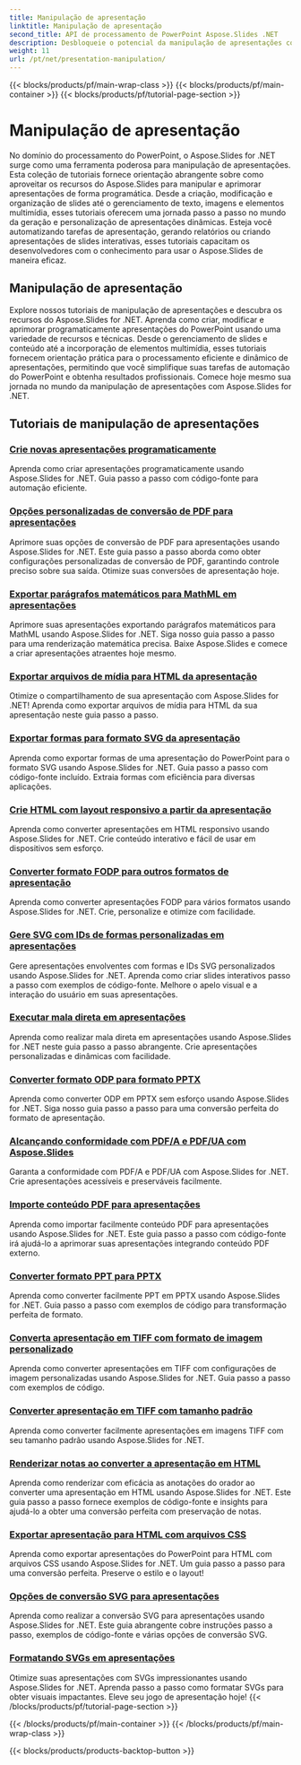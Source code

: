 ```yaml
---
title: Manipulação de apresentação
linktitle: Manipulação de apresentação
second_title: API de processamento de PowerPoint Aspose.Slides .NET
description: Desbloqueie o potencial da manipulação de apresentações com os tutoriais do Aspose.Slides for .NET. Aprenda como criar, personalizar e aprimorar dinamicamente apresentações do PowerPoint de maneira programática. Eleve suas habilidades de processamento de PowerPoint hoje mesmo!
weight: 11
url: /pt/net/presentation-manipulation/
---
```


{{< blocks/products/pf/main-wrap-class >}}
{{< blocks/products/pf/main-container >}}
{{< blocks/products/pf/tutorial-page-section >}}

# Manipulação de apresentação

No domínio do processamento do PowerPoint, o Aspose.Slides for .NET surge como uma ferramenta poderosa para manipulação de apresentações. Esta coleção de tutoriais fornece orientação abrangente sobre como aproveitar os recursos do Aspose.Slides para manipular e aprimorar apresentações de forma programática. Desde a criação, modificação e organização de slides até o gerenciamento de texto, imagens e elementos multimídia, esses tutoriais oferecem uma jornada passo a passo no mundo da geração e personalização de apresentações dinâmicas. Esteja você automatizando tarefas de apresentação, gerando relatórios ou criando apresentações de slides interativas, esses tutoriais capacitam os desenvolvedores com o conhecimento para usar o Aspose.Slides de maneira eficaz.

## Manipulação de apresentação
Explore nossos tutoriais de manipulação de apresentações e descubra os recursos do Aspose.Slides for .NET. Aprenda como criar, modificar e aprimorar programaticamente apresentações do PowerPoint usando uma variedade de recursos e técnicas. Desde o gerenciamento de slides e conteúdo até a incorporação de elementos multimídia, esses tutoriais fornecem orientação prática para o processamento eficiente e dinâmico de apresentações, permitindo que você simplifique suas tarefas de automação do PowerPoint e obtenha resultados profissionais. Comece hoje mesmo sua jornada no mundo da manipulação de apresentações com Aspose.Slides for .NET.

## Tutoriais de manipulação de apresentações
### [Crie novas apresentações programaticamente](./create-new-presentations-programmatically/)
Aprenda como criar apresentações programaticamente usando Aspose.Slides for .NET. Guia passo a passo com código-fonte para automação eficiente.
### [Opções personalizadas de conversão de PDF para apresentações](./custom-pdf-conversion-options-for-presentations/)
Aprimore suas opções de conversão de PDF para apresentações usando Aspose.Slides for .NET. Este guia passo a passo aborda como obter configurações personalizadas de conversão de PDF, garantindo controle preciso sobre sua saída. Otimize suas conversões de apresentação hoje.
### [Exportar parágrafos matemáticos para MathML em apresentações](./export-math-paragraphs-to-mathml-in-presentations/)
Aprimore suas apresentações exportando parágrafos matemáticos para MathML usando Aspose.Slides for .NET. Siga nosso guia passo a passo para uma renderização matemática precisa. Baixe Aspose.Slides e comece a criar apresentações atraentes hoje mesmo.
### [Exportar arquivos de mídia para HTML da apresentação](./export-media-files-to-html-from-presentation/)
Otimize o compartilhamento de sua apresentação com Aspose.Slides for .NET! Aprenda como exportar arquivos de mídia para HTML da sua apresentação neste guia passo a passo. 
### [Exportar formas para formato SVG da apresentação](./export-shapes-to-svg-format-from-presentation/)
Aprenda como exportar formas de uma apresentação do PowerPoint para o formato SVG usando Aspose.Slides for .NET. Guia passo a passo com código-fonte incluído. Extraia formas com eficiência para diversas aplicações.
### [Crie HTML com layout responsivo a partir da apresentação](./create-html-with-responsive-layout-from-presentation/)
Aprenda como converter apresentações em HTML responsivo usando Aspose.Slides for .NET. Crie conteúdo interativo e fácil de usar em dispositivos sem esforço.
### [Converter formato FODP para outros formatos de apresentação](./convert-fodp-format-to-other-presentation-formats/)
Aprenda como converter apresentações FODP para vários formatos usando Aspose.Slides for .NET. Crie, personalize e otimize com facilidade.
### [Gere SVG com IDs de formas personalizadas em apresentações](./generate-svg-with-custom-shape-ids-in-presentations/)
Gere apresentações envolventes com formas e IDs SVG personalizados usando Aspose.Slides for .NET. Aprenda como criar slides interativos passo a passo com exemplos de código-fonte. Melhore o apelo visual e a interação do usuário em suas apresentações.
### [Executar mala direta em apresentações](./perform-mail-merge-in-presentations/)
Aprenda como realizar mala direta em apresentações usando Aspose.Slides for .NET neste guia passo a passo abrangente. Crie apresentações personalizadas e dinâmicas com facilidade.
### [Converter formato ODP para formato PPTX](./convert-odp-format-to-pptx-format/)
Aprenda como converter ODP em PPTX sem esforço usando Aspose.Slides for .NET. Siga nosso guia passo a passo para uma conversão perfeita do formato de apresentação.
### [Alcançando conformidade com PDF/A e PDF/UA com Aspose.Slides](./achieving-pdf-a-and-pdf-ua-conformance-with-aspose-slides/)
Garanta a conformidade com PDF/A e PDF/UA com Aspose.Slides for .NET. Crie apresentações acessíveis e preserváveis facilmente.
### [Importe conteúdo PDF para apresentações](./import-pdf-content-into-presentations/)
Aprenda como importar facilmente conteúdo PDF para apresentações usando Aspose.Slides for .NET. Este guia passo a passo com código-fonte irá ajudá-lo a aprimorar suas apresentações integrando conteúdo PDF externo.
### [Converter formato PPT para PPTX](./convert-ppt-to-pptx-format/)
Aprenda como converter facilmente PPT em PPTX usando Aspose.Slides for .NET. Guia passo a passo com exemplos de código para transformação perfeita de formato.
### [Converta apresentação em TIFF com formato de imagem personalizado](./convert-presentation-to-tiff-with-custom-image-format/)
Aprenda como converter apresentações em TIFF com configurações de imagem personalizadas usando Aspose.Slides for .NET. Guia passo a passo com exemplos de código.
### [Converter apresentação em TIFF com tamanho padrão](./convert-presentation-to-tiff-with-default-size/)
Aprenda como converter facilmente apresentações em imagens TIFF com seu tamanho padrão usando Aspose.Slides for .NET.
### [Renderizar notas ao converter a apresentação em HTML](./render-notes-while-converting-presentation-to-html/)
Aprenda como renderizar com eficácia as anotações do orador ao converter uma apresentação em HTML usando Aspose.Slides for .NET. Este guia passo a passo fornece exemplos de código-fonte e insights para ajudá-lo a obter uma conversão perfeita com preservação de notas. 
### [Exportar apresentação para HTML com arquivos CSS](./export-presentation-to-html-with-css-files/)
Aprenda como exportar apresentações do PowerPoint para HTML com arquivos CSS usando Aspose.Slides for .NET. Um guia passo a passo para uma conversão perfeita. Preserve o estilo e o layout! 
### [Opções de conversão SVG para apresentações](./svg-conversion-options-for-presentations/)
Aprenda como realizar a conversão SVG para apresentações usando Aspose.Slides for .NET. Este guia abrangente cobre instruções passo a passo, exemplos de código-fonte e várias opções de conversão SVG.
### [Formatando SVGs em apresentações](./formatting-svgs-in-presentations/)
Otimize suas apresentações com SVGs impressionantes usando Aspose.Slides for .NET. Aprenda passo a passo como formatar SVGs para obter visuais impactantes. Eleve seu jogo de apresentação hoje! 
{{< /blocks/products/pf/tutorial-page-section >}}

{{< /blocks/products/pf/main-container >}}
{{< /blocks/products/pf/main-wrap-class >}}

{{< blocks/products/products-backtop-button >}}
